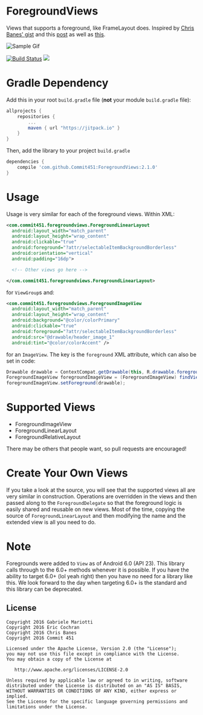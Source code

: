 # ForegroundViews
Views that supports a foreground, like FrameLayout does. Inspired by [Chris Banes' gist]( https://gist.github.com/chrisbanes/9091754) and this [post](https://plus.google.com/+NickButcher/posts/azEU6s4APbu) as well as [this](https://github.com/NightlyNexus/cardslib/blob/master/library-core/src/main/java/it/gmariotti/cardslib/library/view/ForegroundLinearLayout.java).

![Sample Gif](https://raw.githubusercontent.com/Commit451/ForegroundViews/master/art/image_ripple.gif)

[![Build Status](https://travis-ci.org/Commit451/ForegroundViews.svg?branch=master)](https://travis-ci.org/Commit451/ForegroundViews) [![](https://jitpack.io/v/Commit451/ForegroundViews.svg)](https://jitpack.io/#Commit451/ForegroundViews)

# Gradle Dependency

Add this in your root `build.gradle` file (**not** your module `build.gradle` file):

```gradle
allprojects {
	repositories {
		...
		maven { url "https://jitpack.io" }
	}
}
```

Then, add the library to your project `build.gradle`
```gradle
dependencies {
    compile 'com.github.Commit451:ForegroundViews:2.1.0'
}
```

# Usage
Usage is very similar for each of the foreground views. Within XML:

```xml
<com.commit451.foregroundviews.ForegroundLinearLayout
  android:layout_width="match_parent"
  android:layout_height="wrap_content"
  android:clickable="true"
  android:foreground="?attr/selectableItemBackgroundBorderless"
  android:orientation="vertical"
  android:padding="16dp">

  <!-- Other views go here -->

</com.commit451.foregroundviews.ForegroundLinearLayout>
```
for `ViewGroup`s and:
```xml
<com.commit451.foregroundviews.ForegroundImageView
  android:layout_width="match_parent"
  android:layout_height="wrap_content"
  android:background="@color/colorPrimary"
  android:clickable="true"
  android:foreground="?attr/selectableItemBackgroundBorderless"
  android:src="@drawable/header_image_1"
  android:tint="@color/colorAccent" />
```
for an `ImageView`.
The key is the `foreground` XML attribute, which can also be set in code:
```java
Drawable drawable = ContextCompat.getDrawable(this, R.drawable.foreground);
ForegroundImageView foregroundImageView = (ForegroundImageView) findViewById(R.id.image);
foregroundImageView.setForeground(drawable);
```

# Supported Views
- ForegroundImageView
- ForegroundLinearLayout
- ForegroundRelativeLayout

There may be others that people want, so pull requests are encouraged!

# Create Your Own Views
If you take a look at the source, you will see that the supported views all are very similar in construction. Operations are overridden in the views and then passed along to the `ForegroundDelegate` so that the foreground logic is easily shared and reusable on new views. Most of the time, copying the source of `ForegroundLinearLayout` and then modifying the name and the extended view is all you need to do.

# Note
Foregrounds were added to `View` as of Android 6.0 (API 23). This library calls through to the 6.0+ methods whenever it is possible. If you have the ability to target 6.0+ (lol yeah right) then you have no need for a library like this. We look forward to the day when targeting 6.0+ is the standard and this library can be deprecated.

License
--------

    Copyright 2016 Gabriele Mariotti
    Copyright 2016 Eric Cochran
    Copyright 2016 Chris Banes
    Copyright 2016 Commit 451

    Licensed under the Apache License, Version 2.0 (the "License");
    you may not use this file except in compliance with the License.
    You may obtain a copy of the License at

       http://www.apache.org/licenses/LICENSE-2.0

    Unless required by applicable law or agreed to in writing, software
    distributed under the License is distributed on an "AS IS" BASIS,
    WITHOUT WARRANTIES OR CONDITIONS OF ANY KIND, either express or implied.
    See the License for the specific language governing permissions and
    limitations under the License.
